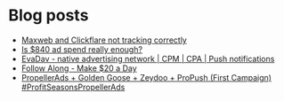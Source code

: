 # Blog posts
<!-- BLOG-POST-LIST:START -->
- [Maxweb and Clickflare not tracking correctly](https://afflift.com/f/threads/maxweb-and-clickflare-not-tracking-correctly.10152/)
- [Is $840 ad spend really enough?](https://afflift.com/f/threads/is-840-ad-spend-really-enough.10153/)
- [EvaDav - native advertising network | CPM | CPA | Push notifications](https://afflift.com/f/threads/evadav-native-advertising-network-cpm-cpa-push-notifications.1501/)
- [Follow Along - Make $20 a Day](https://afflift.com/f/threads/follow-along-make-20-a-day.10149/)
- [PropellerAds + Golden Goose + Zeydoo + ProPush &lpar;First Campaign&rpar; #ProfitSeasonsPropellerAds](https://afflift.com/f/threads/propellerads-golden-goose-zeydoo-propush-first-campaign-profitseasonspropellerads.10123/)
<!-- BLOG-POST-LIST:END -->
